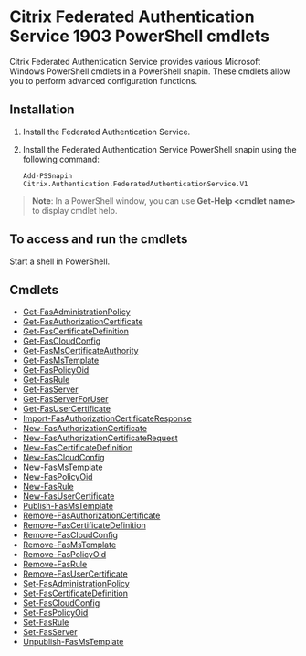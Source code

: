 # Citrix Federated Authentication Service 1903 PowerShell cmdlets

Citrix Federated Authentication Service provides various Microsoft Windows PowerShell cmdlets in a PowerShell snapin. These cmdlets allow you to perform advanced configuration functions.

## Installation

1. Install the Federated Authentication Service.
1. Install the Federated Authentication Service PowerShell snapin using the following command:
    
    ```
    Add-PSSnapin Citrix.Authentication.FederatedAuthenticationService.V1
    ```
> **Note**: In a PowerShell window, you can use **Get-Help \<cmdlet name>** to display cmdlet help.

## To access and run the cmdlets

Start a shell in PowerShell.

## Cmdlets

- [Get-FasAdministrationPolicy](Get-FasAdministrationPolicy.md)
- [Get-FasAuthorizationCertificate](Get-FasAuthorizationCertificate.md)
- [Get-FasCertificateDefinition](Get-FasCertificateDefinition.md)
- [Get-FasCloudConfig](Get-FasCloudConfig.md)
- [Get-FasMsCertificateAuthority](Get-FasMsCertificateAuthority.md)
- [Get-FasMsTemplate](Get-FasMsTemplate.md)
- [Get-FasPolicyOid](Get-FasPolicyOid.md)
- [Get-FasRule](Get-FasRule.md)
- [Get-FasServer](Get-FasServer.md)
- [Get-FasServerForUser](Get-FasServerForUser.md)
- [Get-FasUserCertificate](Get-FasUserCertificate.md)
- [Import-FasAuthorizationCertificateResponse](Import-FasAuthorizationCertificateResponse.md)
- [New-FasAuthorizationCertificate](New-FasAuthorizationCertificate.md)
- [New-FasAuthorizationCertificateRequest](New-FasAuthorizationCertificateRequest.md)
- [New-FasCertificateDefinition](New-FasCertificateDefinition.md)
- [New-FasCloudConfig](New-FasCloudConfig.md)
- [New-FasMsTemplate](New-FasMsTemplate.md)
- [New-FasPolicyOid](New-FasPolicyOid.md)
- [New-FasRule](New-FasRule.md)
- [New-FasUserCertificate](New-FasUserCertificate.md)
- [Publish-FasMsTemplate](Publish-FasMsTemplate.md)
- [Remove-FasAuthorizationCertificate](Remove-FasAuthorizationCertificate.md)
- [Remove-FasCertificateDefinition](Remove-FasCertificateDefinition.md)
- [Remove-FasCloudConfig](Remove-FasCloudConfig.md)
- [Remove-FasMsTemplate](Remove-FasMsTemplate.md)
- [Remove-FasPolicyOid](Remove-FasPolicyOid.md)
- [Remove-FasRule](Remove-FasRule.md)
- [Remove-FasUserCertificate](Remove-FasUserCertificate.md)
- [Set-FasAdministrationPolicy](Set-FasAdministrationPolicy.md)
- [Set-FasCertificateDefinition](Set-FasCertificateDefinition.md)
- [Set-FasCloudConfig](Set-FasCloudConfig.md)
- [Set-FasPolicyOid](Set-FasPolicyOid.md)
- [Set-FasRule](Set-FasRule.md)
- [Set-FasServer](Set-FasServer.md)
- [Unpublish-FasMsTemplate](Unpublish-FasMsTemplate.md)